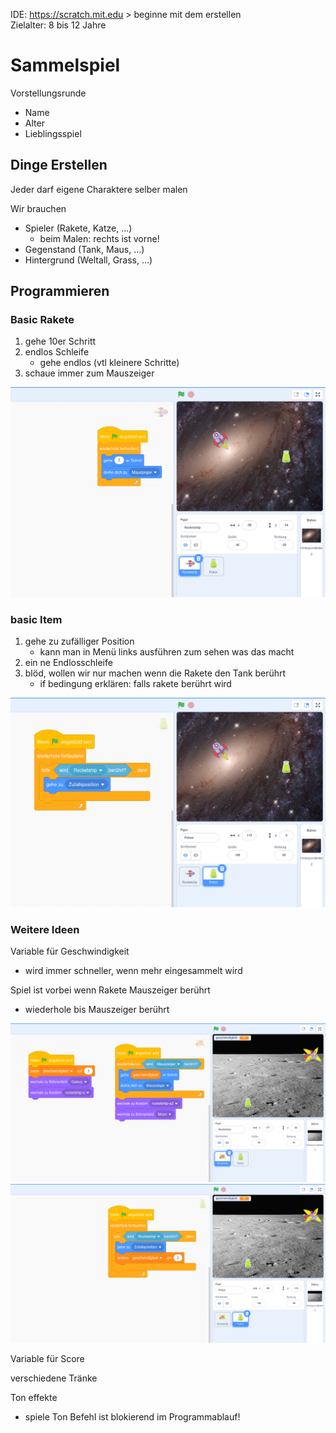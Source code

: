 IDE: https://scratch.mit.edu  > beginne mit dem erstellen  
Zielalter: 8 bis 12 Jahre

# Sammelspiel

Vorstellungsrunde
- Name
- Alter
- Lieblingsspiel

## Dinge Erstellen
Jeder darf eigene Charaktere selber malen

Wir brauchen
- Spieler (Rakete, Katze, ...) 
    - beim Malen: rechts ist vorne!
- Gegenstand (Tank, Maus, ...)
- Hintergrund (Weltall, Grass, ...)

## Programmieren

### Basic Rakete
1. gehe 10er Schritt
2. endlos Schleife
    - gehe endlos (vtl kleinere Schritte)
3. schaue immer zum Mauszeiger

![](rocket-code.png)


### basic Item
1. gehe zu zufälliger Position
    - kann man in Menü links ausführen zum sehen was das macht
2. ein ne Endlosschleife
3. blöd, wollen wir nur machen wenn die Rakete den Tank berührt
    - if bedingung erklären: falls rakete berührt wird 

![](potion-code.png)


### Weitere Ideen
Variable für Geschwindigkeit
- wird immer schneller, wenn mehr eingesammelt wird

Spiel ist vorbei wenn Rakete Mauszeiger berührt
- wiederhole bis Mauszeiger berührt

![](rocket-crash-at-cursor.png)
![](potion-crash-at-cursor.png)


Variable für Score

verschiedene Tränke

Ton effekte
- spiele Ton Befehl ist blokierend im Programmablauf!